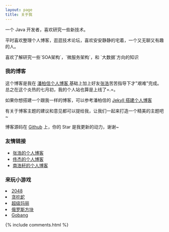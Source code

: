 ```yaml
---
layout: page
title: 关于我 
---
```


一个 Java 开发者，喜欢研究一些新技术。
<p>
平时喜欢整理个人博客，逛逛技术论坛，喜欢安安静静的宅着，一个又无聊又有趣的人。
<p>
喜欢了解研究一些`SOA架构`，`微服务架构`，和 `大数据`方向的知识

<p>

<h3> 我的博客 </h3>  

<p>

这个博客是我在
<a href="http://baixin.io/#blog"> 潘柏信个人博客 </a>基础上加上好友<a href="http://zhanghao.io">张浩</a>苦苦指导下才"艰难"完成。总之在这个炎热的七月初，我的个人站也算是上线了=.=。

<p>

如果你想搭建一个跟我一样的博客，可以参考潘柏信的 
<a href="/2016/10/jekyll_tutorials1/"> Jekyll 搭建个人博客 </a>


<p>

有关于博客主题的建议和意见都可以提给我，让我们一起来打造一个精美的主题吧~ 

<p> 

博客源码在 <a target="_blank" href='https://github.com/CoderOfSong/CoderOFSong.github.io/'>Github</a> 上，你的 Star 是我更新的动力，谢谢~

<p> 

<h3> 友情链接 </h3>

<ul>
<li><a target="_blank" href="http://zhanghao.io/">张浩的个人博客</a></li>
<li><a target="_blank" href="http://www.688r.cn/">佟杰的个人博客</a></li>
<li><a target="_blank" href="http://rudynan.github.io/">南浩轩的个人博客</a></li>
</ul>

<p> 

<h3> 来玩小游戏 </h3>

<li><a target="_blank" href="http://123.206.74.224:8080/H5Game/2048/index.html">2048</a></li>
<li><a target="_blank" href="http://123.206.74.224:8080/H5Game/RetroSnaker/index.html">贪吃蛇</a></li>
<li><a target="_blank" href="http://123.206.74.224:8080/H5Game/Super-Mario/index.html">超级玛丽</a></li>

<li><a target="_blank" href="http://123.206.74.224:8080/H5Game/Tetris/index.html">俄罗斯方块</a></li>

<li><a target="_blank" href="http://123.206.74.224:8080/H5Game/Gobang/index.html">Gobang</a></li>

<p> 


{% include comments.html %}


